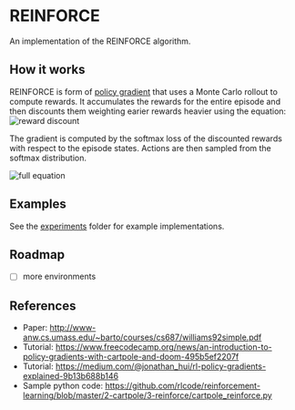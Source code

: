 # REINFORCE
An implementation of the REINFORCE algorithm.

## How it works
REINFORCE is form of [policy gradient](http://www.scholarpedia.org/article/Policy_gradient_methods) that uses a Monte Carlo rollout
to compute rewards. It accumulates the rewards for the entire episode and then discounts them weighting earier rewards heavier using 
the equation:
![reward discount](https://miro.medium.com/max/3000/1*wZU7sKpHjqCGZYNw9RNSsQ.jpeg)

The gradient is computed by the softmax loss of the discounted rewards with respect to the episode states. Actions are then sampled from 
the softmax distribution.

![full equation](https://miro.medium.com/max/3200/1*PRYEapEDt0A4Uh8iFN_fxw.png)

## Examples
See the [experiments](./experiments) folder for example implementations.

## Roadmap
- [ ] more environments

## References
- Paper: http://www-anw.cs.umass.edu/~barto/courses/cs687/williams92simple.pdf
- Tutorial: https://www.freecodecamp.org/news/an-introduction-to-policy-gradients-with-cartpole-and-doom-495b5ef2207f
- Tutorial: https://medium.com/@jonathan_hui/rl-policy-gradients-explained-9b13b688b146
- Sample python code: https://github.com/rlcode/reinforcement-learning/blob/master/2-cartpole/3-reinforce/cartpole_reinforce.py

